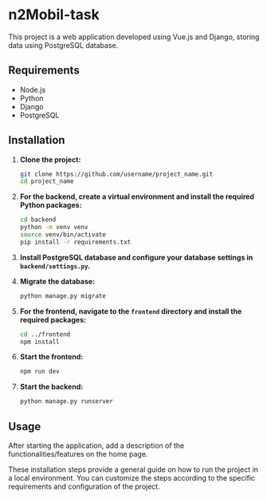 # n2Mobil-task

This project is a web application developed using Vue.js and Django, storing data using PostgreSQL database.

## Requirements

- Node.js
- Python
- Django
- PostgreSQL

## Installation

1. **Clone the project:**
    ```bash
    git clone https://github.com/username/project_name.git
    cd project_name
    ```

2. **For the backend, create a virtual environment and install the required Python packages:**
    ```bash
    cd backend
    python -m venv venv
    source venv/bin/activate
    pip install -r requirements.txt
    ```

3. **Install PostgreSQL database and configure your database settings in `backend/settings.py`.**

4. **Migrate the database:**
    ```bash
    python manage.py migrate
    ```

5. **For the frontend, navigate to the `frontend` directory and install the required packages:**
    ```bash
    cd ../frontend
    npm install
    ```

6. **Start the frontend:**
    ```bash
    npm run dev
    ```

7. **Start the backend:**
    ```bash
    python manage.py runserver
    ```


## Usage

After starting the application, add a description of the functionalities/features on the home page.

These installation steps provide a general guide on how to run the project in a local environment. You can customize the steps according to the specific requirements and configuration of the project.
